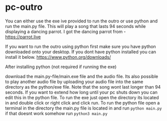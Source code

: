 # pc-outro
You can either use the exe ive provided to run the outro or use python and run the main.py file. This will play a song that lasts 94 seconds while displaying a dancing parrot. I got the dancing parrot from - 
https://parrot.live

If you want to run the outro using python first make sure you have python downloaded onto your desktop. If you dont have python installed you can install it below.
https://www.python.org/downloads/

After installing python (not required if running the exe)

download the main.py-file/main.exe file and the audio file. Its also possible to play another audio file by uploading your audio file into the same
directory as the python/exe file. Note that the song wont last longer than 94 seconds. If you want to extend how long until your pc shuts down you can edit this in the python file. 
To run the exe just open the directory its located in and double click or right click and click run.
To run the python file open a terminal in the directory the main.py file is located in and run `python main.py` if that doesnt work somehow run `python3 main.py`
